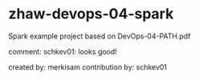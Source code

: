 # zhaw-devops-04-spark
Spark example project based on DevOps-04-PATH.pdf

comment: schkev01: looks good!

created by: merkisam
contribution by: schkev01